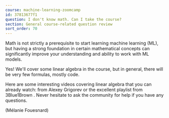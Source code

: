 ```yaml
---
course: machine-learning-zoomcamp
id: 37813677f1
question: I don't know math. Can I take the course?
section: General course-related question review
sort_order: 70
---
```


Math is not strictly a prerequisite to start learning machine learning (ML), but having a strong foundation in certain mathematical concepts can significantly improve your understanding and ability to work with ML models.

Yes! We'll cover some linear algebra in the course, but in general, there will be very few formulas, mostly code.

Here are some interesting videos covering linear algebra that you can already watch:  from Alexey Grigorev or the excellent playlist from 3Blue1Brown . Never hesitate to ask the community for help if you have any questions.

(Mélanie Fouesnard)

